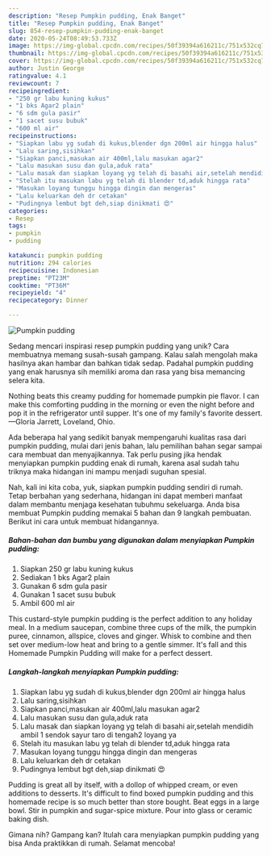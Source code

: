 ```yaml
---
description: "Resep Pumpkin pudding, Enak Banget"
title: "Resep Pumpkin pudding, Enak Banget"
slug: 854-resep-pumpkin-pudding-enak-banget
date: 2020-05-24T08:49:53.733Z
image: https://img-global.cpcdn.com/recipes/50f39394a616211c/751x532cq70/pumpkin-pudding-foto-resep-utama.jpg
thumbnail: https://img-global.cpcdn.com/recipes/50f39394a616211c/751x532cq70/pumpkin-pudding-foto-resep-utama.jpg
cover: https://img-global.cpcdn.com/recipes/50f39394a616211c/751x532cq70/pumpkin-pudding-foto-resep-utama.jpg
author: Justin George
ratingvalue: 4.1
reviewcount: 7
recipeingredient:
- "250 gr labu kuning kukus"
- "1 bks Agar2 plain"
- "6 sdm gula pasir"
- "1 sacet susu bubuk"
- "600 ml air"
recipeinstructions:
- "Siapkan labu yg sudah di kukus,blender dgn 200ml air hingga halus"
- "Lalu saring,sisihkan"
- "Siapkan panci,masukan air 400ml,lalu masukan agar2"
- "Lalu masukan susu dan gula,aduk rata"
- "Lalu masak dan siapkan loyang yg telah di basahi air,setelah mendidih ambil 1 sendok sayur taro di tengah2 loyang ya"
- "Stelah itu masukan labu yg telah di blender td,aduk hingga rata"
- "Masukan loyang tunggu hingga dingin dan mengeras"
- "Lalu keluarkan deh dr cetakan"
- "Pudingnya lembut bgt deh,siap dinikmati 😍"
categories:
- Resep
tags:
- pumpkin
- pudding

katakunci: pumpkin pudding 
nutrition: 294 calories
recipecuisine: Indonesian
preptime: "PT23M"
cooktime: "PT36M"
recipeyield: "4"
recipecategory: Dinner

---
```



![Pumpkin pudding](https://img-global.cpcdn.com/recipes/50f39394a616211c/751x532cq70/pumpkin-pudding-foto-resep-utama.jpg)

Sedang mencari inspirasi resep pumpkin pudding yang unik? Cara membuatnya memang susah-susah gampang. Kalau salah mengolah maka hasilnya akan hambar dan bahkan tidak sedap. Padahal pumpkin pudding yang enak harusnya sih memiliki aroma dan rasa yang bisa memancing selera kita.

Nothing beats this creamy pudding for homemade pumpkin pie flavor. I can make this comforting pudding in the morning or even the night before and pop it in the refrigerator until supper. It&#39;s one of my family&#39;s favorite dessert.—Gloria Jarrett, Loveland, Ohio.

Ada beberapa hal yang sedikit banyak mempengaruhi kualitas rasa dari pumpkin pudding, mulai dari jenis bahan, lalu pemilihan bahan segar sampai cara membuat dan menyajikannya. Tak perlu pusing jika hendak menyiapkan pumpkin pudding enak di rumah, karena asal sudah tahu triknya maka hidangan ini mampu menjadi suguhan spesial.


Nah, kali ini kita coba, yuk, siapkan pumpkin pudding sendiri di rumah. Tetap berbahan yang sederhana, hidangan ini dapat memberi manfaat dalam membantu menjaga kesehatan tubuhmu sekeluarga. Anda bisa membuat Pumpkin pudding memakai 5 bahan dan 9 langkah pembuatan. Berikut ini cara untuk membuat hidangannya.

<!--inarticleads1-->

##### Bahan-bahan dan bumbu yang digunakan dalam menyiapkan Pumpkin pudding:

1. Siapkan 250 gr labu kuning kukus
1. Sediakan 1 bks Agar2 plain
1. Gunakan 6 sdm gula pasir
1. Gunakan 1 sacet susu bubuk
1. Ambil 600 ml air


This custard-style pumpkin pudding is the perfect addition to any holiday meal. In a medium saucepan, combine three cups of the milk, the pumpkin puree, cinnamon, allspice, cloves and ginger. Whisk to combine and then set over medium-low heat and bring to a gentle simmer. It&#39;s fall and this Homemade Pumpkin Pudding will make for a perfect dessert. 

<!--inarticleads2-->

##### Langkah-langkah menyiapkan Pumpkin pudding:

1. Siapkan labu yg sudah di kukus,blender dgn 200ml air hingga halus
1. Lalu saring,sisihkan
1. Siapkan panci,masukan air 400ml,lalu masukan agar2
1. Lalu masukan susu dan gula,aduk rata
1. Lalu masak dan siapkan loyang yg telah di basahi air,setelah mendidih ambil 1 sendok sayur taro di tengah2 loyang ya
1. Stelah itu masukan labu yg telah di blender td,aduk hingga rata
1. Masukan loyang tunggu hingga dingin dan mengeras
1. Lalu keluarkan deh dr cetakan
1. Pudingnya lembut bgt deh,siap dinikmati 😍


Pudding is great all by itself, with a dollop of whipped cream, or even additions to desserts. It&#39;s difficult to find boxed pumpkin pudding and this homemade recipe is so much better than store bought. Beat eggs in a large bowl. Stir in pumpkin and sugar-spice mixture. Pour into glass or ceramic baking dish. 

Gimana nih? Gampang kan? Itulah cara menyiapkan pumpkin pudding yang bisa Anda praktikkan di rumah. Selamat mencoba!
